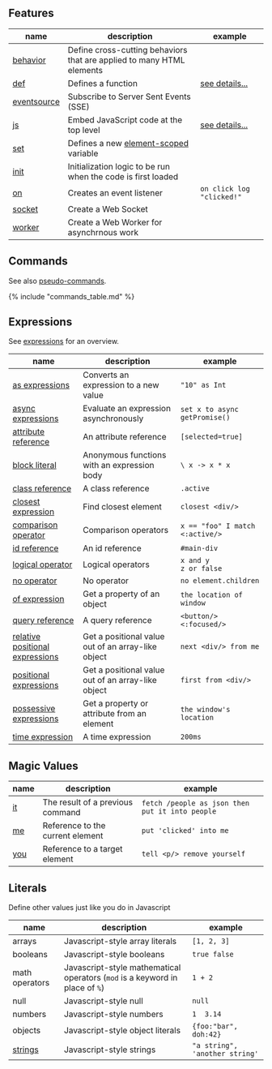 
## Features

|  name | description | example
|-------|-------------|---------
| [behavior](/features/behavior) | Define cross-cutting behaviors that are applied to many HTML elements
| [def](/features/def) | Defines a function | [see details...](/features/def)
| [eventsource](/features/event-source) | Subscribe to Server Sent Events (SSE)
| [js](/features/js) | Embed JavaScript code at the top level | [see details...](/features/js)
| [set](/features/set) | Defines a new [element-scoped]((/docs#variables_and_scope)) variable
| [init](/features/init) | Initialization logic to be run when the code is first loaded
| [on](/features/on) | Creates an event listener | `on click log "clicked!"`
| [socket](/features/socket) | Create a Web Socket
| [worker](/features/worker) | Create a Web Worker for asynchrnous work

## Commands

See also [pseudo-commands](/commands/pseudo-commands/).

{% include "commands_table.md" %}

## Expressions

See [expressions](/expressions) for an overview.

|  name | description | example
|-------|-------------|---------
| [as expressions](/expressions/as) | Converts an expression to a new value | `"10" as Int`
| [async expressions](/expressions/async) | Evaluate an expression asynchronously | `set x to async getPromise()`
| [attribute reference](/expressions/attribute-ref) | An attribute reference | `[selected=true]`
| [block literal](/expressions/block-literal) | Anonymous functions with an expression body | `\ x -> x * x`
| [class reference](/expressions/class-reference) | A class reference | `.active`
| [closest expression](/expressions/closest) | Find closest element | `closest <div/>`
| [comparison operator](/expressions/comparison-operator) | Comparison operators | `x == "foo" I match <:active/>`
| [id reference](/expressions/id-reference) | An id reference | `#main-div`
| [logical operator](/expressions/logical-operator) | Logical operators | `x and y`<br/>`z or false`
| [no operator](/expressions/no) | No operator | `no element.children`
| [of expression](/expressions/of) | Get a property of an object | `the location of window`
| [query reference](/expressions/query-reference) | A query reference | `<button/> <:focused/>`
| [relative positional expressions](/expressions/relative-positional/) | Get a positional value out of an array-like object | `next <div/> from me`
| [positional expressions](/expressions/positional) | Get a positional value out of an array-like object | `first from <div/>`
| [possessive expressions](/expressions/possessive) | Get a property or attribute from an element | `the window's location`
| [time expression](/expressions/time-expression) | A time expression | `200ms`

## Magic Values

|  name | description | example
|-------|-------------|---------
| [it](/expressions/it) | The result of a previous command | `fetch /people as json then put it into people`
| [me](/expressions/me) | Reference to the current element | `put 'clicked' into me`
| [you](/expressions/you) | Reference to a target element | `tell <p/> remove yourself`

## Literals

Define other values just like you do in Javascript

|  name | description                                                                 | example
|-------|-----------------------------------------------------------------------------|---------
| arrays | Javascript-style array literals                                             | `[1, 2, 3]`
| booleans | Javascript-style booleans                                                   | `true false`
| math operators | Javascript-style mathematical operators (`mod` is a keyword in place of `%`) | `1 + 2`
| null | Javascript-style null                                                       | `null`
| numbers | Javascript-style numbers                                                    | `1  3.14`
| objects | Javascript-style object literals                                            | `{foo:"bar", doh:42}`
| [strings](/expressions/string) | Javascript-style strings                                                    | `"a string", 'another string'`
